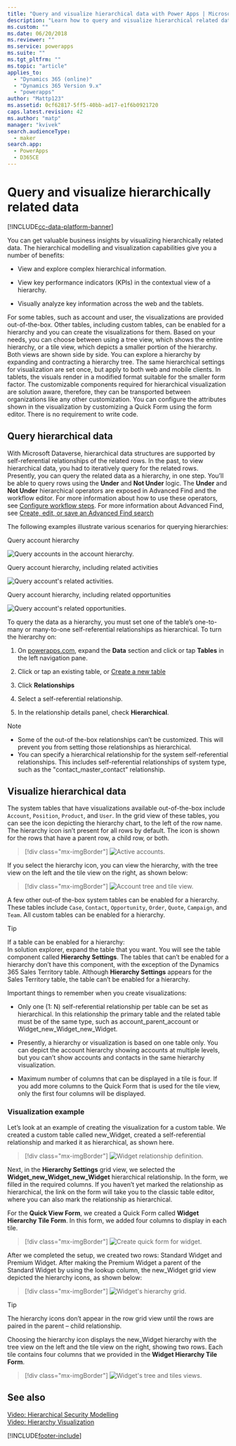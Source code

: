 ```yaml
---
title: "Query and visualize hierarchical data with Power Apps | MicrosoftDocs"
description: "Learn how to query and visualize hierarchical related data"
ms.custom: ""
ms.date: 06/20/2018
ms.reviewer: ""
ms.service: powerapps
ms.suite: ""
ms.tgt_pltfrm: ""
ms.topic: "article"
applies_to: 
  - "Dynamics 365 (online)"
  - "Dynamics 365 Version 9.x"
  - "powerapps"
author: "Mattp123"
ms.assetid: 0cf62817-5ff5-40bb-ad17-e1f6b0921720
caps.latest.revision: 42
ms.author: "matp"
manager: "kvivek"
search.audienceType: 
  - maker
search.app: 
  - PowerApps
  - D365CE
---
```

# Query and visualize hierarchically related data

[!INCLUDE[cc-data-platform-banner](../../includes/cc-data-platform-banner.md)]

You can get valuable business insights by visualizing hierarchically related data. The hierarchical modelling and visualization capabilities give you a number of benefits:  
  
-   View and explore complex hierarchical information.  
  
-   View key performance indicators (KPIs) in the contextual view of a hierarchy.  
  
-   Visually analyze key information across the web and the tablets.  
  
For some tables, such as account and user, the visualizations are provided out-of-the-box. Other tables, including custom tables, can be enabled for a hierarchy and you can create the visualizations for them. Based on your needs, you can choose between using a tree view, which shows the entire hierarchy, or a tile view, which depicts a smaller portion of the hierarchy. Both views are shown side by side. You can explore a hierarchy by expanding and contracting a hierarchy tree. The same hierarchical settings for visualization are set once, but apply to both web and mobile clients. In tablets, the visuals render in a modified format suitable for the smaller form factor. The customizable components required for hierarchical visualization are solution aware, therefore, they can be transported between organizations like any other customization. You can configure the attributes shown in the visualization by customizing a Quick Form using the form editor. There is no requirement to write code.  
  
<a name="BKMK_Querydata"></a>   
## Query hierarchical data  
 With Microsoft Dataverse, hierarchical data structures are supported by self-referential relationships of the related rows. In the past, to view hierarchical data, you had to iteratively query for the related rows. Presently, you can query the related data as a hierarchy, in one step. You’ll be able to query rows using the **Under** and **Not Under** logic. The **Under** and **Not Under** hierarchical operators are exposed in Advanced Find and the workflow editor. For more information about how to use these operators, see [Configure workflow steps](/flow/configure-workflow-steps). For more information about Advanced Find, see [Create, edit, or save an Advanced Find search](/dynamics365/customer-engagement/basics/save-advanced-find-search)  
  
 The following examples illustrate various scenarios for querying hierarchies:  
  
 Query account hierarchy  
  
 ![Query accounts in the account hierarchy.](media/query-accounts.png "Query accounts in the account hierarchy")  
  
 Query account hierarchy, including related activities  
  
 ![Query account's related activities.](media/query-account-related-activities.png "Query account's related activities")  
  
 Query account hierarchy, including related opportunities  
  
 ![Query account's related opportunities.](media/query-account-related-opportunities.png "Query account's related opportunities")  
  
 To query the data as a hierarchy, you must set one of the table’s one-to-many or many-to-one self-referential relationships as hierarchical. To turn the hierarchy on:  
  

1. On [powerapps.com](https://make.powerapps.com/?utm_source=padocs&utm_medium=linkinadoc&utm_campaign=referralsfromdoc), expand the **Data** section and click or tap **Tables** in the left navigation pane.

2. Click or tap an existing table, or [Create a new table](data-platform-create-entity.md)

3. Click **Relationships**

4.  Select a self-referential relationship.

5.  In the relationship details panel, check **Hierarchical**.  
  
> [!NOTE]
> - Some of the out-of the-box relationships can’t be customized. This will prevent you from setting those relationships as hierarchical.  
> - You can specify a hierarchical relationship for the system self-referential relationships. This includes self-referential relationships of system type,  such as the "contact_master_contact" relationship.  
  
<a name="BKMK_Visualizedata"></a>   
## Visualize hierarchical data  
 The system tables that have visualizations available out-of-the-box include `Account`, `Position`, `Product`, and `User`. In the grid view of these tables, you can see the icon depicting the hierarchy chart, to the left of the row name. The hierarchy icon isn’t present for all rows by default. The icon is shown for the rows that have a parent row, a child row, or both.  
 
 > [!div class="mx-imgBorder"] 
 > ![Active accounts.](media/cust-hs-active-account.png "Active accounts")  
  
 If you select the hierarchy icon, you can view the hierarchy, with the tree view on the left and the tile view on the right, as shown below:  
  
> [!div class="mx-imgBorder"] 
> ![Account tree and tile view.](media/hierachy-security-accounts-tile-view.png "Account tree and tile view")  
  
 A few other out-of the-box system tables can be enabled for a hierarchy. These tables include `Case`, `Contact`, `Opportunity`, `Order`, `Quote`, `Campaign`, and `Team`. All custom tables can be enabled for a hierarchy.  
  
> [!TIP]
>  If a table can be enabled for a hierarchy:  
>  In solution explorer, expand the table that you want. You will see the table component called **Hierarchy Settings**. The tables that can’t be enabled for a hierarchy don’t have this component, with the exception of the Dynamics 365 Sales Territory table. Although **Hierarchy Settings** appears for the Sales Territory table, the table can’t be enabled for a hierarchy.  
  
 Important things to remember when you create visualizations:  
  
-   Only one (1: N) self-referential relationship per table can be set as hierarchical. In this relationship the primary table and the related table must be of the same type, such as account_parent_account or Widget_new_Widget_new_Widget.  
  
-   Presently, a hierarchy or visualization is based on one table only. You can depict the account hierarchy showing accounts at multiple levels, but you can’t show accounts and contacts in the same hierarchy visualization.  
  
-   Maximum number of columns that can be displayed in a tile is four. If you add more columns to the Quick Form that is used for the tile view, only the first four columns will be displayed.  
  
### Visualization example  
 Let’s look at an example of creating the visualization for a custom table. We created a custom table called new_Widget, created a self-referential relationship and marked it as hierarchical, as shown here.  
 
> [!div class="mx-imgBorder"] 
> ![Widget relationship definition.](media/widget-relationship-definition.png "Widget relationship definition")  
   
 Next, in the **Hierarchy Settings** grid view, we selected the **Widget_new_Widget_new_Widget** hierarchical relationship. In the form, we filled in the required columns. If you haven’t yet marked the relationship as hierarchical, the link on the form will take you to the classic table editor, where you can also mark the relationship as hierarchical.  
  
 For the **Quick View Form**, we created a Quick Form called **Widget Hierarchy Tile Form**. In this form, we added four columns to display in each tile.  
  
> [!div class="mx-imgBorder"] 
> ![Create quick form for widget.](media/create-quickf-orm.png "Create quick form for widget")  
  
 After we completed the setup, we created two rows: Standard Widget and Premium Widget. After making the Premium Widget a parent of the Standard Widget by using the lookup column, the new_Widget grid view depicted the hierarchy icons, as shown below:  
  
> [!div class="mx-imgBorder"] 
> ![Widget's hierarchy grid.](media/widget-hierarchy-grid.png "Widget's hierarchy grid")  
  
> [!TIP]
>  The hierarchy icons don’t appear in the row grid view until the rows are paired in the parent – child relationship.  
  
 Choosing the hierarchy icon displays the new_Widget hierarchy with the tree view on the left and the tile view on the right, showing two rows. Each tile contains four columns that we provided in the **Widget Hierarchy Tile Form**.  
 
 > [!div class="mx-imgBorder"] 
 > ![Widget's tree and tiles views.](media/widget-tree-tiles.png "Widget's tree and tiles views")  
  
## See also  
 [Video: Hierarchical Security Modelling](https://www.youtube.com/watch?v=kx5So32DrCo&index=10&list=PLC3591A8FE4ADBE07)   
 [Video: Hierarchy Visualization](https://www.youtube.com/watch?v=_dGBE6icLNw&index=9&list=PLC3591A8FE4ADBE07)


[!INCLUDE[footer-include](../../includes/footer-banner.md)]